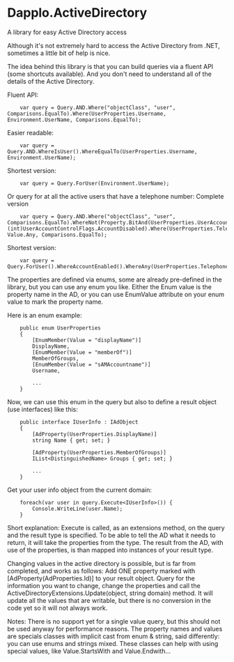 # Dapplo.ActiveDirectory
A library for easy Active Directory access

Although it's not extremely hard to access the Active Directory from .NET, sometimes a little bit of help is nice.

The idea behind this library is that you can build queries via a fluent API (some shortcuts available).
And you don't need to understand all of the details of the Active Directory.

Fluent API:
```
	var query = Query.AND.Where("objectClass", "user", Comparisons.EqualTo).Where(UserProperties.Username, Environment.UserName, Comparisons.EqualTo);
```
Easier readable:
```
	var query = Query.AND.WhereIsUser().WhereEqualTo(UserProperties.Username, Environment.UserName);
```
Shortest version:
```
	var query = Query.ForUser(Environment.UserName);
```

Or query for at all the active users that have a telephone number:
Complete version
```
	var query = Query.AND.Where("objectClass", "user", Comparisons.EqualTo).WhereNot(Property.BitAnd(UserProperties.UserAccountControl), (int)UserAccountControlFlags.AccountDisabled).Where(UserProperties.TelephoneNumber, Value.Any, Comparisons.EqualTo);
```
Shortest version:
```
	var query = Query.ForUser().WhereAccountEnabled().WhereAny(UserProperties.TelephoneNumber);
```

The properties are defined via enums, some are already pre-defined in the library, but you can use any enum you like.
Either the Enum value is the property name in the AD, or you can use EnumValue attribute on your enum value to mark the property name.

Here is an enum example:
```
	public enum UserProperties
	{
		[EnumMember(Value = "displayName")]
		DisplayName,
		[EnumMember(Value = "memberOf")]
		MemberOfGroups,
		[EnumMember(Value = "sAMAccountname")]
		Username,
		
		...
	}
```

Now, we can use this enum in the query but also to define a result object (use interfaces) like this:
```
	public interface IUserInfo : IAdObject
	{
		[AdProperty(UserProperties.DisplayName)]
		string Name { get; set; }

		[AdProperty(UserProperties.MemberOfGroups)]
		IList<DistinguishedName> Groups { get; set; }
		
		...
	}
```

Get your user info object from the current domain:
```
	foreach(var user in query.Execute<IUserInfo>()) {
		Console.WriteLine(user.Name);
	}
```
Short explanation: Execute is called, as an extensions method, on the query and the result type is specified.
To be able to tell the AD what it needs to return, it will take the properties from the type.
The result from the AD, with use of the properties, is than mapped into instances of your result type.

Changing values in the active directory is possible, but is far from completed, and works as follows:
Add ONE property marked with [AdProperty(AdProperties.Id)] to your result object.
Query for the information you want to change, change the properties and call the ActiveDirectoryExtensions.Update(object, string domain) method.
It will update all the values that are writable, but there is no conversion in the code yet so it will not always work.

Notes:
There is no support yet for a single value query, but this should not be used anyway for performance reasons.
The property names and values are specials classes with implicit cast from enum & string, said differently: you can use enums and strings mixed.
These classes can help with using special values, like Value.StartsWith and Value.Endwith...


